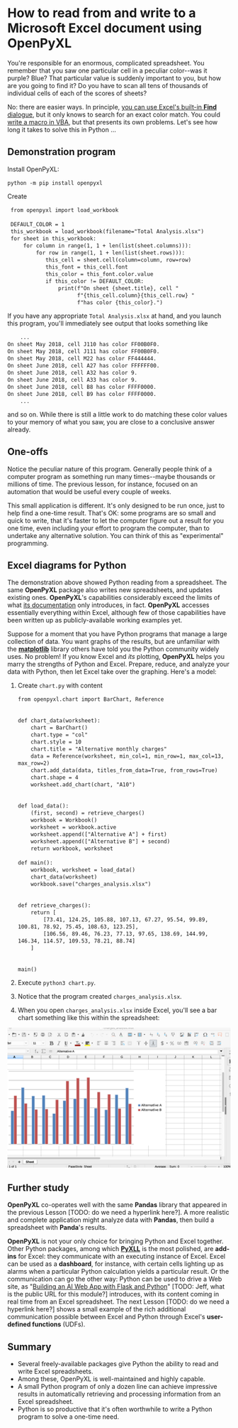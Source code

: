 # How to read from and write to a Microsoft Excel document using **OpenPyXL**
 
You're responsible for an enormous, complicated spreadsheet.  You remember that you saw one particular cell in a peculiar color--was it purple?  Blue?  That particular value is suddenly important to you, but how are you going to find it?  Do you have to scan all tens of thousands of individual cells of each of the scores of sheets?

No:  there are easier ways.  In principle, [you can use Excel's built-in **Find** dialogue](https://excel.tips.net/T002396_Finding_Cells_Filled_with_a_Particular_Color.html), but it only knows to search for an exact color match.  You could [write a macro in VBA](https://www.thespreadsheetguru.com/the-code-vault/2014/11/5/retrieve-excel-cells-font-fill-rgb-color-code), but that presents its own problems.  Let's see how long it takes to solve this in Python ...


## Demonstration program

Install OpenPyXL:

    python -m pip install openpyxl

Create

     from openpyxl import load_workbook
     
     DEFAULT_COLOR = 1
     this_workbook = load_workbook(filename="Total Analysis.xlsx")
     for sheet in this_workbook:
         for column in range(1, 1 + len(list(sheet.columns))):
             for row in range(1, 1 + len(list(sheet.rows))):
                this_cell = sheet.cell(column=column, row=row)
                this_font = this_cell.font
                this_color = this_font.color.value
                if this_color != DEFAULT_COLOR:
                    print(f"On sheet {sheet.title}, cell "
                          f"{this_cell.column}{this_cell.row} "
                          f"has color {this_color}.")

If you have any appropriate `Total Analysis.xlsx` at hand, and you launch this program, you'll immediately see output that looks something like

        ...
    On sheet May 2018, cell J110 has color FF00B0F0.
    On sheet May 2018, cell J111 has color FF00B0F0.
    On sheet May 2018, cell M22 has color FF444444.
    On sheet June 2018, cell A27 has color FFFFFF00.
    On sheet June 2018, cell A32 has color 9.
    On sheet June 2018, cell A33 has color 9.
    On sheet June 2018, cell B8 has color FFFF0000.
    On sheet June 2018, cell B9 has color FFFF0000.
        ...

and so on.  While there is still a little work to do matching these color values to your memory of what you saw, you are close to a conclusive answer already.


## One-offs

Notice the peculiar nature of this program.  Generally people think of a computer program as something run many times--maybe thousands or millions of time.  The previous lesson, for instance, focused on an automation that would be useful every couple of weeks.

This small application is different.  It's only designed to be run once, just to help find a one-time result.  That's OK:  some programs are so small and quick to write, that it's faster to let the computer figure out a result for you one time, even including your effort to program the computer, than to undertake any alternative solution.  You can think of this as "experimental" programming.


## Excel diagrams for Python

The demonstration above showed Python reading from a spreadsheet.  The same **OpenPyXL** package also writes new spreadsheets, and updates existing ones.  **OpenPyXL**'s capabilities considerably exceed the limits of what [its documentation](https://openpyxl.readthedocs.io/en/stable/) only introduces, in fact.  **OpenPyXL** accesses essentially everything within Excel, although few of those capabilities have been written up as publicly-available working examples yet.

Suppose for a moment that you have Python programs that manage a large collection of data.  You want graphs of the results, but are unfamiliar with the [**matplotlib**](https://matplotlib.org) library others have told you the Python community widely uses.  No problem!  If you know Excel and _its_ plotting, **OpenPyXL** helps you marry the strengths of Python and Excel.  Prepare, reduce, and analyze your data with Python, then let Excel take over the graphing.  Here's a model:

1.  Create `chart.py` with content

    ```from openpyxl import Workbook
    from openpyxl.chart import BarChart, Reference


    def chart_data(worksheet):
        chart = BarChart()
        chart.type = "col"
        chart.style = 10
        chart.title = "Alternative monthly charges"
        data = Reference(worksheet, min_col=1, min_row=1, max_col=13, max_row=2)
        chart.add_data(data, titles_from_data=True, from_rows=True)
        chart.shape = 4
        worksheet.add_chart(chart, "A10")


    def load_data():
        (first, second) = retrieve_charges()
        workbook = Workbook()
        worksheet = workbook.active
        worksheet.append(["Alternative A"] + first)
        worksheet.append(["Alternative B"] + second)
        return workbook, worksheet

    def main():
        workbook, worksheet = load_data()
        chart_data(worksheet)
        workbook.save("charges_analysis.xlsx")


    def retrieve_charges():
        return [
            [73.41, 124.25, 105.88, 107.13, 67.27, 95.54, 99.89, 100.81, 78.92, 75.45, 108.63, 123.25],
            [106.56, 89.46, 76.23, 77.13, 97.65, 138.69, 144.99, 146.34, 114.57, 109.53, 78.21, 88.74]
        ]


    main()

2.  Execute `python3 chart.py`.

3.  Notice that the program created `charges_analysis.xlsx`.

4.  When you open `charges_analysis.xlsx` inside Excel, you'll see a bar chart something like this within the spreadsheet:

![](media/charges-chart.png)


## Further study

**OpenPyXL** co-operates well with the same **Pandas** library that appeared in the previous Lesson [TODO:  do we need a hyperlink here?].  A more realistic and complete application might analyze data with **Pandas**, then build a spreadsheet with **Panda**'s results.

**OpenPyXL** is not your only choice for bringing Python and Excel together.  Other Python packages, among which [**PyXLL**](https://www.pyxll.com/) is the most polished, are **add-ins** for Excel:  they communicate with an executing instance of Excel.  Excel can be used as a **dashboard**, for instance, with certain cells lighting up as alarms when a particular Python calculation yields a particular result.  Or the communication can go the other way:  Python can be used to drive a Web site, as "[Building an AI Web App with Flask and Python](https://github.com/Wintellect/MSLearn/tree/master/Building%20an%20AI%20Web%20App%20with%20Flask%20and%20Python)" [TODO:  Jeff, what is the public URL for this module?] introduces, with its content coming in real time from an Excel spreadsheet.  The next Lesson [TODO:  do we need a hyperlink here?] shows a small example of the rich additional communication possible between Excel and Python through Excel's **user-defined functions** (UDFs).


## Summary

* Several freely-available packages give Python the ability to read and write Excel spreadsheets.
* Among these, OpenPyXL is well-maintained and highly capable.
* A small Python program of only a dozen line can achieve impressive results in automatically retrieving and processing information from an Excel spreadsheet.
* Python is so productive that it's often worthwhile to write a Python program to solve a one-time need.
